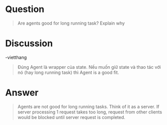# Question

> Are agents good for long running task? Explain why

# Discussion

-vietthang

> Đúng
> Agent là wrapper của state. Nếu muốn giữ state và thao tác với nó (hay long running task) thì Agent is a good fit.

# Answer

> Agents are not good for long running tasks. Think of it as a server. If server processing 1 request takes too long, request from other clients would be blocked until server request is completed.

